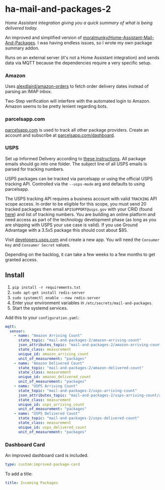 # ha-mail-and-packages-2

_Home Assistant integration giving you a quick summary of what is being delivered today._

An improved and simplified version
of [moralmunky/Home-Assistant-Mail-And-Packages](https://github.com/moralmunky/Home-Assistant-Mail-And-Packages). I was
having endless issues, so I wrote my own package summary addon.

Runs on an external server (it's not a Home Assistant integration) and sends data via MQTT
because the dependencies require a very specific setup.

### Amazon

Uses [alexdlaird/amazon-orders](https://github.com/alexdlaird/amazon-orders) to fetch order delivery dates instead of
parsing an IMAP inbox.

Two-Step verification will interfere with the automated login to Amazon. Amazon seems to be pretty lenient regarding
bots.

### parcelsapp.com

[parcelsapp.com](https://parcelsapp.com) is used to track all other package providers. Create an account and subscribe
at [parcelsapp.com/dashboard](https://parcelsapp.com/dashboard).

### USPS

Set up Informed Delivery according
to [these instructions](https://github.com/moralmunky/Home-Assistant-Mail-And-Packages/wiki/Supported-Shipper-Requirements).
All package emails should go into one folder. The subject line of all USPS emails is parsed for tracking numbers.

USPS packages can be tracked via parcelsapp or using the official USPS tracking API. Controlled via the `--usps-mode`
arg and defaults to using parcelsapp.

The USPS tracking API requires a business account with valid `TRACKING` API scope access. In order to be eligible for
this scope, you must send 20 tracked packages then email `APISUPPORT@usps.gov` with your CRID 
(found [here](https://developers.usps.com/user)) and list of tracking numbers. You are building an online platform and
need access as part of the technology development phase (as long as you are shipping with USPS your use case is valid).
If you use Ground Advantage with a 3.5x5 package this should cost about $85.

Visit [developers.usps.com](https://developers.usps.com) and create a new app. You will need the `Consumer Key` and
`Consumer Secret` values.

Depending on the backlog, it can take a few weeks to a few months to get granted access.

## Install

1. `pip install -r requirements.txt`
2. `sudo apt-get install redis-server`
3. `sudo systemctl enable --now redis-server`
4. Enter your environment variables in `/etc/secrets/mail-and-packages`.
5. Start the systemd services.

Add this to your `configuration.yaml`:

```yaml
mqtt:
  sensor:
    - name: "Amazon Arriving Count"
      state_topic: "mail-and-packages-2/amazon-arriving-count"
      json_attributes_topic: "mail-and-packages-2/amazon-arriving-count/attributes"
      state_class: measurement
      unique_id: amazon_arriving_count
      unit_of_measurement: "packages"
    - name: "Amazon Delivered Count"
      state_topic: "mail-and-packages-2/amazon-delivered-count"
      state_class: measurement
      unique_id: amazon_delivered_count
      unit_of_measurement: "packages"
    - name: "USPS Arriving Count"
      state_topic: "mail-and-packages-2/usps-arriving-count"
      json_attributes_topic: "mail-and-packages-2/usps-arriving-count/attributes"
      state_class: measurement
      unique_id: usps_arriving_count
      unit_of_measurement: "packages"
    - name: "USPS Delivered Count"
      state_topic: "mail-and-packages-2/usps-delivered-count"
      state_class: measurement
      unique_id: usps_delivered_count
      unit_of_measurement: "packages"
```

### Dashboard Card

An improved dashboard card is included.

```yaml
type: custom:improved-package-card
```

To add a title:

```yaml
title: Incoming Packages
```